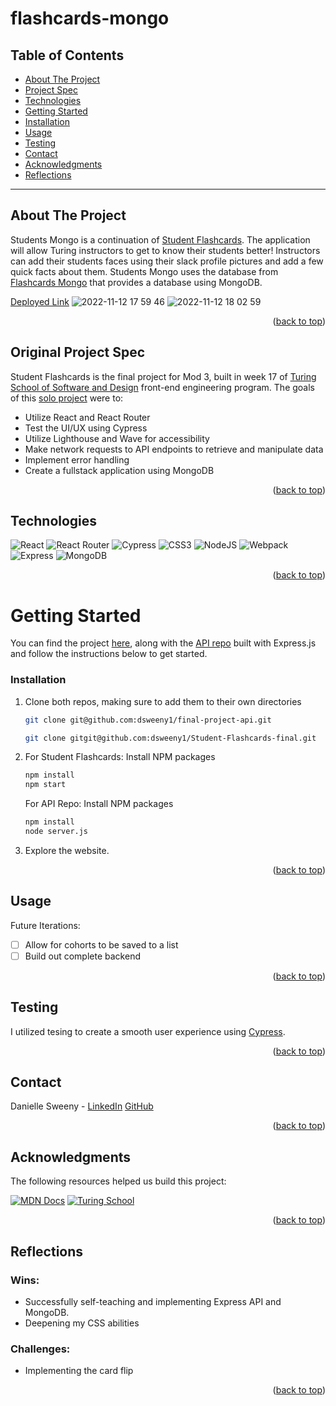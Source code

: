 # flashcards-mongo<a name="readme-top"></a>

## Table of Contents

- [About The Project](#about-the-project)
- [Project Spec](#project-spec)
- [Technologies](#technologies)
- [Getting Started](#getting-started)
- [Installation](#installation)
- [Usage](#usage)
- [Testing](#testing)
- [Contact](#contact)
- [Acknowledgments](#acknowledgments)
- [Reflections](#reflections)

---

## About The Project
Students Mongo is a continuation of [Student Flashcards](https://github.com/dsweeny1/Student-Flashcards-final). The application will allow Turing instructors to get to know their students better! Instructors can add their students faces using their slack profile pictures and add a few quick facts about them. Students Mongo uses the database from [Flashcards Mongo](https://github.com/dsweeny1/flashcards-mongo) that provides a database using MongoDB.

[Deployed Link](https://student-flashcards-final.vercel.app/)
![2022-11-12 17 59 46](https://user-images.githubusercontent.com/11345457/201500572-140f2bc8-eacb-4cab-9b4e-56c2805ce8fe.gif)
![2022-11-12 18 02 59](https://user-images.githubusercontent.com/11345457/201500618-29ee3b1d-e2ee-40ef-903a-6b85cbd26f3f.gif)


<p align="right">(<a href="#readme-top">back to top</a>)</p>

## Original Project Spec

Student Flashcards is the final project for Mod 3, built in week 17 of [Turing School of Software and Design](https://turing.edu/) front-end engineering program. The goals of this [solo project](https://frontend.turing.edu/projects/module-3/showcase.html) were to:

- Utilize React and React Router
- Test the UI/UX using Cypress
- Utilize Lighthouse and Wave for accessibility
- Make network requests to API endpoints to retrieve and manipulate data
- Implement error handling
- Create a fullstack application using MongoDB

<p align="right">(<a href="#readme-top">back to top</a>)</p>

## Technologies

![React](https://img.shields.io/badge/React-20232A?style=for-the-badge&logo=react&logoColor=61DAFB)
![React Router](https://img.shields.io/badge/React_Router-CA4245?style=for-the-badge&logo=react-router&logoColor=white)
![Cypress](https://img.shields.io/badge/-cypress-%23E5E5E5?style=for-the-badge&logo=cypress&logoColor=058a5e)
![CSS3](https://img.shields.io/badge/css3-%231572B6.svg?style=for-the-badge&logo=css3&logoColor=white)
![NodeJS](https://img.shields.io/badge/node.js-6DA55F?style=for-the-badge&logo=node.js&logoColor=white)
![Webpack](https://img.shields.io/badge/webpack-%238DD6F9.svg?style=for-the-badge&logo=webpack&logoColor=black)
![Express](https://img.shields.io/badge/Express.js-000000?style=for-the-badge&logo=express&logoColor=white)
![MongoDB](https://img.shields.io/badge/MongoDB-4EA94B?style=for-the-badge&logo=mongodb&logoColor=white)

<p align="right">(<a href="#readme-top">back to top</a>)</p>

<!-- GETTING STARTED -->

# Getting Started

You can find the project [here](https://github.com/dsweeny1/Student-Flashcards-final), along with the [API repo](https://github.com/dsweeny1/final-project-api) built with Express.js and follow the instructions below to get started.

### Installation

1. Clone both repos, making sure to add them to their own directories
   ```sh
   git clone git@github.com:dsweeny1/final-project-api.git
   ```
   ```sh
   git clone gitgit@github.com:dsweeny1/Student-Flashcards-final.git
   ```
2. For Student Flashcards: Install NPM packages
   ```sh
   npm install
   npm start
   ```
   For API Repo: Install NPM packages
   ```sh
   npm install
   node server.js
   ```
3. Explore the website.

<p align="right">(<a href="#readme-top">back to top</a>)</p>

<!-- USAGE EXAMPLES -->

## Usage

Future Iterations:

- [ ] Allow for cohorts to be saved to a list
- [ ] Build out complete backend

<p align="right">(<a href="#readme-top">back to top</a>)</p>

## Testing

I utilized tesing to create a smooth user experience using [Cypress](https://www.cypress.io/).

<p align="right">(<a href="#readme-top">back to top</a>)</p>

<!-- CONTACT -->

## Contact

Danielle Sweeny - [LinkedIn](https://www.linkedin.com/in/danielle-sweeny-75b50b84/) [GitHub](https://github.com/dsweeny1)

<p align="right">(<a href="#readme-top">back to top</a>)</p>

<!-- ACKNOWLEDGMENTS -->

## Acknowledgments

The following resources helped us build this project:

[![MDN Docs][mdn-shield]][mdn]
[![Turing School](https://img.shields.io/badge/Turing_School-030303?style=for-the-badge)](https://turing.edu/)

<p align="right">(<a href="#readme-top">back to top</a>)</p>

## Reflections
### Wins:
- Successfully self-teaching and implementing Express API and MongoDB.
- Deepening my CSS abilities

### Challenges:
- Implementing the card flip


<p align="right">(<a href="#readme-top">back to top</a>)</p>

<!-- MARKDOWN LINKS & IMAGES -->
<!-- https://www.markdownguide.org/basic-syntax/#reference-style-links -->

[mdn-shield]: https://img.shields.io/badge/MDN_Web_Docs-black?style=for-the-badge&logo=mdnwebdocs&logoColor=white
[mdn]: https://developer.mozilla.org/en-US/
[contributors-shield]: https://img.shields.io/badge/Contributors-3-2ea44f?style=for-the-badge
[product-screenshot]: images/screenshot.png
